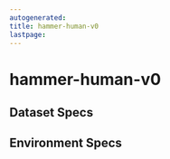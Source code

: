 ```yaml
---
autogenerated:
title: hammer-human-v0
lastpage:
---
```

# hammer-human-v0

## Dataset Specs

## Environment Specs

